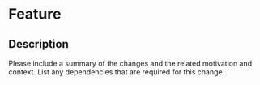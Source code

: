# Feature

## Description

Please include a summary of the changes and the related motivation and context. List any dependencies that are required for this change.